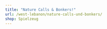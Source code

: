 ```yaml
---
title: "Nature Calls & Bonkers!"
url: /west-lebanon/nature-calls-und-bonkers/
shop: Spielzeug
---
```

